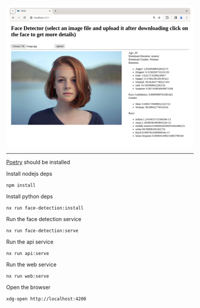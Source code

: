 ![alt text](docs/thumbnail.png)

---

[Poetry](https://python-poetry.org/docs/) should be installed

Install nodejs deps

```shell
npm install
```

Install python deps

```shell
nx run face-detection:install
```

Run the face detection service

```shell
nx run face-detection:serve
```

Run the api service

```shell
nx run api:serve
```

Run the web service

```shell
nx run web:serve
```

Open the browser

```shell
xdg-open http://localhost:4200
```
